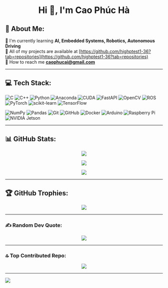 <div align="center">
  
# Hi 👋, I'm Cao Phúc Hà

</div>

## 👋 About Me:

🌱 I'm currently learning **AI, Embedded Systems, Robotics, Autonomous Driving**  
📂 All of my projects are available at [https://github.com/highptest1-36?tab=repositories](https://github.com/highptest1-36?tab=repositories)  
📧 How to reach me **caophucai@gmail.com**

---

## 💻 Tech Stack:

![C](https://img.shields.io/badge/c-%2300599C.svg?style=for-the-badge&logo=c&logoColor=white)
![C++](https://img.shields.io/badge/c++-%2300599C.svg?style=for-the-badge&logo=c%2B%2B&logoColor=white)
![Python](https://img.shields.io/badge/python-3670A0?style=for-the-badge&logo=python&logoColor=ffdd54)
![Anaconda](https://img.shields.io/badge/Anaconda-%2344A833.svg?style=for-the-badge&logo=anaconda&logoColor=white)
![CUDA](https://img.shields.io/badge/cuda-000000.svg?style=for-the-badge&logo=nVIDIA&logoColor=green)
![FastAPI](https://img.shields.io/badge/FastAPI-005571?style=for-the-badge&logo=fastapi)
![OpenCV](https://img.shields.io/badge/opencv-%23white.svg?style=for-the-badge&logo=opencv&logoColor=white)
![ROS](https://img.shields.io/badge/ros-%230A0FF9.svg?style=for-the-badge&logo=ros&logoColor=white)
![PyTorch](https://img.shields.io/badge/PyTorch-%23EE4C2C.svg?style=for-the-badge&logo=PyTorch&logoColor=white)
![scikit-learn](https://img.shields.io/badge/scikit--learn-%23F7931E.svg?style=for-the-badge&logo=scikit-learn&logoColor=white)
![TensorFlow](https://img.shields.io/badge/TensorFlow-%23FF6F00.svg?style=for-the-badge&logo=TensorFlow&logoColor=white)

![NumPy](https://img.shields.io/badge/numpy-%23013243.svg?style=for-the-badge&logo=numpy&logoColor=white)
![Pandas](https://img.shields.io/badge/pandas-%23150458.svg?style=for-the-badge&logo=pandas&logoColor=white)
![Git](https://img.shields.io/badge/git-%23F05033.svg?style=for-the-badge&logo=git&logoColor=white)
![GitHub](https://img.shields.io/badge/github-%23121011.svg?style=for-the-badge&logo=github&logoColor=white)
![Docker](https://img.shields.io/badge/docker-%230db7ed.svg?style=for-the-badge&logo=docker&logoColor=white)
![Arduino](https://img.shields.io/badge/-Arduino-00979D?style=for-the-badge&logo=Arduino&logoColor=white)
![Raspberry Pi](https://img.shields.io/badge/-RaspberryPi-C51A4A?style=for-the-badge&logo=Raspberry-Pi)
![NVIDIA Jetson](https://img.shields.io/badge/NVIDIA%20Jetson-76B900?style=for-the-badge&logo=nvidia&logoColor=white)

---

## 📊 GitHub Stats:

<div align="center">

![](https://github-readme-stats.vercel.app/api?username=highptest1-36&theme=dark&hide_border=false&include_all_commits=true&count_private=true)

![](https://github-readme-streak-stats.herokuapp.com/?user=highptest1-36&theme=dark&hide_border=false)

![](https://github-readme-stats.vercel.app/api/top-langs/?username=highptest1-36&theme=dark&hide_border=false&include_all_commits=true&count_private=true&layout=compact)

</div>

---

## 🏆 GitHub Trophies:

<div align="center">

![](https://github-profile-trophy.vercel.app/?username=highptest1-36&theme=radical&no-frame=false&no-bg=false&margin-w=4)

</div>

---

### ✍️ Random Dev Quote:

<div align="center">

![](https://quotes-github-readme.vercel.app/api?type=horizontal&theme=radical)

</div>

---

### 🔝 Top Contributed Repo:

<div align="center">

![](https://github-contributor-stats.vercel.app/api?username=highptest1-36&limit=5&theme=dark&combine_all_yearly_contributions=true)

</div>

---

[![](https://visitcount.itsvg.in/api?id=highptest1-36&icon=0&color=0)](https://visitcount.itsvg.in)

<!-- Proudly created with GPRM ( https://gprm.itsvg.in ) -->
